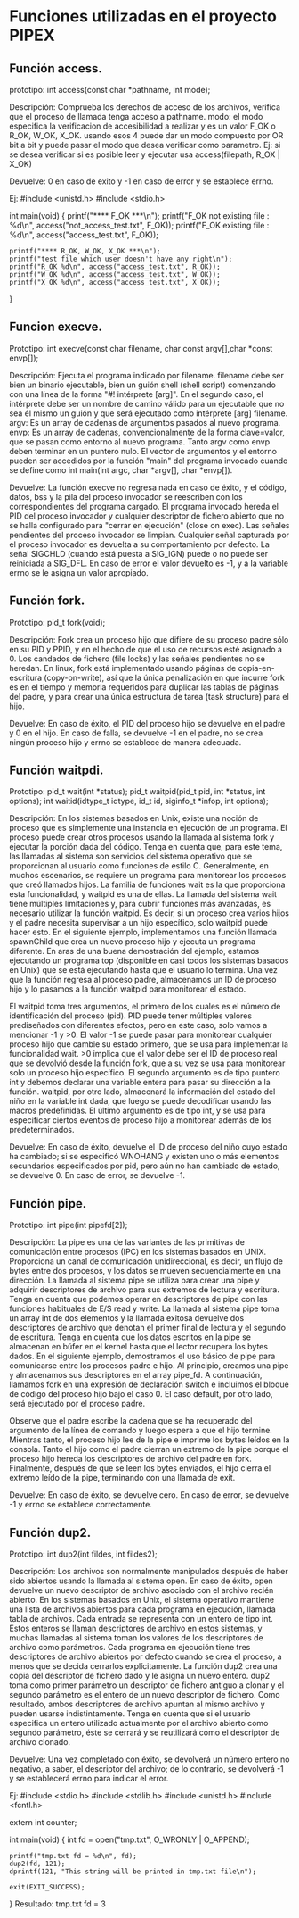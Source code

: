 # Funciones utilizadas en el proyecto PIPEX


## Función access.

prototipo: int access(const char *pathname, int mode);

Descripción: Comprueba los derechos de acceso de los archivos, verifica que el proceso de llamada tenga acceso a pathname.
modo: el modo especifica la verificacion de accesibilidad a realizar y es un valor F_OK o R_OK, W_OK, X_OK.
usando esos 4 puede dar un modo compuesto por OR bit a bit y puede pasar el modo que desea verificar como parametro.
Ej: si se desea verificar si es posible leer y ejecutar usa access(filepath, R_OX | X_OK)

Devuelve: 0 en caso de exito y -1 en caso de error y se establece errno.

Ej:
#include <unistd.h>
#include <stdio.h>

int		main(void)
{
    printf("**** F_OK ***\n");
    printf("F_OK not existing file : %d\n", access("not_access_test.txt", F_OK));
    printf("F_OK existing file : %d\n", access("access_test.txt", F_OK));

    printf("**** R_OK, W_OK, X_OK ***\n");
    printf("test file which user doesn't have any right\n");
    printf("R_OK %d\n", access("access_test.txt", R_OK));
    printf("W_OK %d\n", access("access_test.txt", W_OK));
    printf("X_OK %d\n", access("access_test.txt", X_OK));
}


## Funcion execve.

Prototipo: int execve(const char filename, char const argv[],char *const envp[]);

Descripción: Ejecuta  el  programa  indicado por filename.  filename debe ser bien un binario ejecutable, bien un guión shell (shell script) comenzando con una línea de  la  forma  "#! intérprete  [arg]".  En el segundo caso, el intérprete debe ser un nombre de camino válido para un ejecutable que no sea él mismo un guión y que será ejecutado como intérprete [arg] filename.
argv: Es un array de cadenas de argumentos pasados al nuevo programa.  
envp: Es un array de cadenas, convencionalmente de la forma clave=valor, que se pasan  como  entorno  al  nuevo programa. 
Tanto argv como envp deben terminar en un puntero nulo. El vector de argumentos y el entorno pueden ser accedidos por la función "main" del programa  invocado  cuando  se define como int main(int argc, char *argv[], char *envp[]).

Devuelve: La función execve no  regresa nada  en  caso  de  éxito,  y el código, datos, bss y la pila del proceso invocador se reescriben  con  los  correspondientes  del  programa  cargado.  El  programa invocado hereda el PID del proceso invocador y cualquier descriptor de fichero abierto que no se halla configurado para "cerrar en ejecución" (close on exec). Las señales pendientes del  proceso  invocador  se limpian. Cualquier señal capturada por el proceso invocador es devuelta a su comportamiento por defecto.  La señal SIGCHLD (cuando está puesta a SIG_IGN) puede o no puede ser reiniciada a SIG_DFL.
En caso de error el valor devuelto es -1, y a la variable errno se le asigna un valor apropiado.


## Función fork.

Prototipo: pid_t fork(void);

Descripción: Fork  crea  un proceso hijo que difiere de su proceso padre sólo en su PID y PPID, y en el hecho de que el uso de recursos esté asignado a 0.  Los candados de fichero (file locks) y las señales pendientes no se heredan.
En linux, fork está implementado usando páginas de copia-en-escritura (copy-on-write), así que la única penalización en que incurre fork es en el tiempo y  memoria  requeridos  para duplicar las tablas de páginas del padre, y para crear una única estructura de tarea (task structure) para el hijo.

Devuelve: En caso de éxito, el PID del proceso hijo se devuelve en el padre y 0 en el hijo. En caso de falla, se devuelve -1 en el padre, no se crea ningún proceso hijo y errno se establece de manera adecuada.

## Función waitpdi.

Prototipo: 	pid_t wait(int *status); 
			pid_t waitpid(pid_t pid, int *status, int options); 
			int waitid(idtype_t idtype, id_t id, siginfo_t *infop, int options);

Descripción: En los sistemas basados en Unix, existe una noción de proceso que es simplemente una instancia en ejecución de un programa. El proceso puede crear otros procesos usando la llamada al sistema fork y ejecutar la porción dada del código. Tenga en cuenta que, para este tema, las llamadas al sistema son servicios del sistema operativo que se proporcionan al usuario como funciones de estilo C. Generalmente, en muchos escenarios, se requiere un programa para monitorear los procesos que creó llamados hijos. La familia de funciones wait es la que proporciona esta funcionalidad, y waitpid es una de ellas.
La llamada del sistema wait tiene múltiples limitaciones y, para cubrir funciones más avanzadas, es necesario utilizar la función waitpid. Es decir, si un proceso crea varios hijos y el padre necesita supervisar a un hijo específico, solo waitpid puede hacer esto. En el siguiente ejemplo, implementamos una función llamada spawnChild que crea un nuevo proceso hijo y ejecuta un programa diferente. En aras de una buena demostración del ejemplo, estamos ejecutando un programa top (disponible en casi todos los sistemas basados ​​en Unix) que se está ejecutando hasta que el usuario lo termina. Una vez que la función regresa al proceso padre, almacenamos un ID de proceso hijo y lo pasamos a la función waitpid para monitorear el estado.

El waitpid toma tres argumentos, el primero de los cuales es el número de identificación del proceso (pid). PID puede tener múltiples valores prediseñados con diferentes efectos, pero en este caso, solo vamos a mencionar -1 y >0. El valor -1 se puede pasar para monitorear cualquier proceso hijo que cambie su estado primero, que se usa para implementar la funcionalidad wait. >0 implica que el valor debe ser el ID de proceso real que se devolvió desde la función fork, que a su vez se usa para monitorear solo un proceso hijo específico. El segundo argumento es de tipo puntero int y debemos declarar una variable entera para pasar su dirección a la función. waitpid, por otro lado, almacenará la información del estado del niño en la variable int dada, que luego se puede decodificar usando las macros predefinidas. El último argumento es de tipo int, y se usa para especificar ciertos eventos de proceso hijo a monitorear además de los predeterminados.

Devuelve: En caso de éxito, devuelve el ID de proceso del niño cuyo estado ha cambiado; si se especificó WNOHANG y existen uno o más elementos secundarios especificados por pid, pero aún no han cambiado de estado, se devuelve 0. En caso de error, se devuelve -1.

## Función pipe.

Prototipo: int pipe(int pipefd[2]);

Descripción: La pipe es una de las variantes de las primitivas de comunicación entre procesos (IPC) en los sistemas basados en UNIX. Proporciona un canal de comunicación unidireccional, es decir, un flujo de bytes entre dos procesos, y los datos se mueven secuencialmente en una dirección. La llamada al sistema pipe se utiliza para crear una pipe y adquirir descriptores de archivo para sus extremos de lectura y escritura. Tenga en cuenta que podemos operar en descriptores de pipe con las funciones habituales de E/S read y write. La llamada al sistema pipe toma un array int de dos elementos y la llamada exitosa devuelve dos descriptores de archivo que denotan el primer final de lectura y el segundo de escritura. Tenga en cuenta que los datos escritos en la pipe se almacenan en búfer en el kernel hasta que el lector recupera los bytes dados.
En el siguiente ejemplo, demostramos el uso básico de pipe para comunicarse entre los procesos padre e hijo. Al principio, creamos una pipe y almacenamos sus descriptores en el array pipe_fd. A continuación, llamamos fork en una expresión de declaración switch e incluimos el bloque de código del proceso hijo bajo el caso 0. El caso default, por otro lado, será ejecutado por el proceso padre.

Observe que el padre escribe la cadena que se ha recuperado del argumento de la línea de comando y luego espera a que el hijo termine. Mientras tanto, el proceso hijo lee de la pipe e imprime los bytes leídos en la consola. Tanto el hijo como el padre cierran un extremo de la pipe porque el proceso hijo hereda los descriptores de archivo del padre en fork. Finalmente, después de que se leen los bytes enviados, el hijo cierra el extremo leído de la pipe, terminando con una llamada de exit.

Devuelve: En caso de éxito, se devuelve cero. En caso de error, se devuelve -1 y errno se establece correctamente.


## Función dup2.

Prototipo: int dup2(int fildes, int fildes2);

Descripción: Los archivos son normalmente manipulados después de haber sido abiertos usando la llamada al sistema open. En caso de éxito, open devuelve un nuevo descriptor de archivo asociado con el archivo recién abierto. En los sistemas basados en Unix, el sistema operativo mantiene una lista de archivos abiertos para cada programa en ejecución, llamada tabla de archivos. Cada entrada se representa con un entero de tipo int. Estos enteros se llaman descriptores de archivo en estos sistemas, y muchas llamadas al sistema toman los valores de los descriptores de archivo como parámetros.
Cada programa en ejecución tiene tres descriptores de archivo abiertos por defecto cuando se crea el proceso, a menos que se decida cerrarlos explícitamente. La función dup2 crea una copia del descriptor de fichero dado y le asigna un nuevo entero. dup2 toma como primer parámetro un descriptor de fichero antiguo a clonar y el segundo parámetro es el entero de un nuevo descriptor de fichero. Como resultado, ambos descriptores de archivo apuntan al mismo archivo y pueden usarse indistintamente. Tenga en cuenta que si el usuario especifica un entero utilizado actualmente por el archivo abierto como segundo parámetro, éste se cerrará y se reutilizará como el descriptor de archivo clonado.

Devuelve: Una vez completado con éxito, se devolverá un número entero no negativo, a saber, el descriptor del archivo; de lo contrario, se devolverá -1 y se establecerá errno para indicar el error.

Ej:
#include <stdio.h>
#include <stdlib.h>
#include <unistd.h>
#include <fcntl.h>

extern int counter;

int main(void) {
    int fd = open("tmp.txt", O_WRONLY | O_APPEND);

    printf("tmp.txt fd = %d\n", fd);
    dup2(fd, 121);
    dprintf(121, "This string will be printed in tmp.txt file\n");

    exit(EXIT_SUCCESS);
}
Resultado: tmp.txt fd = 3

